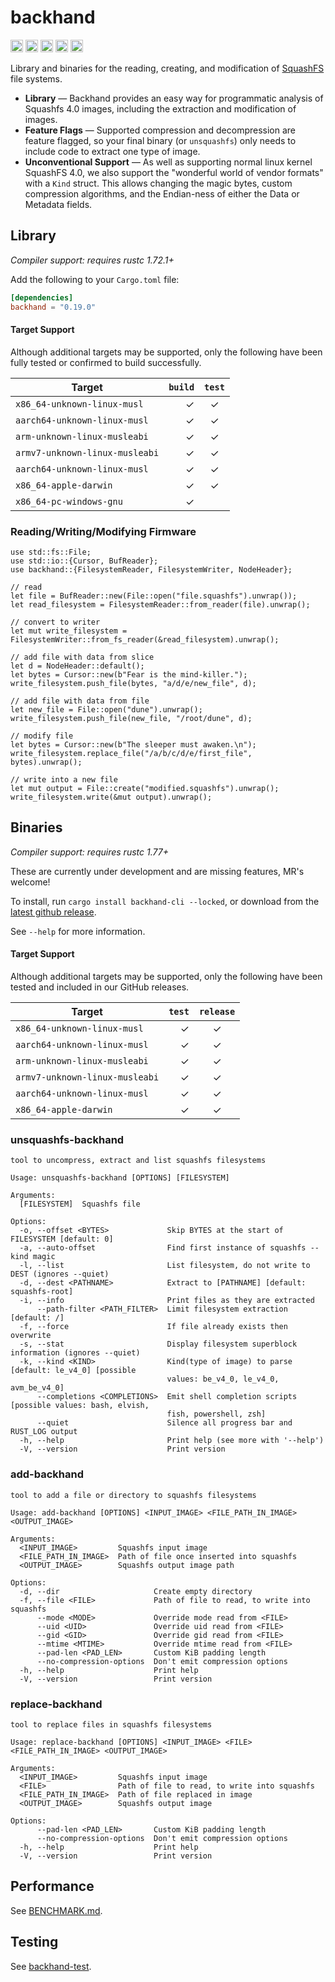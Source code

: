 backhand
===============================

[<img alt="github" src="https://img.shields.io/badge/github-wcampbell0x2a/backhand-8da0cb?style=for-the-badge&labelColor=555555&logo=github" height="20">](https://github.com/wcampbell0x2a/backhand)
[<img alt="crates.io" src="https://img.shields.io/crates/v/backhand.svg?style=for-the-badge&color=fc8d62&logo=rust" height="20">](https://crates.io/crates/backhand)
[<img alt="docs.rs" src="https://img.shields.io/badge/docs.rs-backhand-66c2a5?style=for-the-badge&labelColor=555555&logo=docs.rs" height="20">](https://docs.rs/backhand)
[<img alt="build status" src="https://img.shields.io/github/actions/workflow/status/wcampbell0x2a/backhand/main.yml?branch=master&style=for-the-badge" height="20">](https://github.com/wcampbell0x2a/backhand/actions?query=branch%3Amaster)
[<img alt="Codecov" src="https://img.shields.io/codecov/c/github/wcampbell0x2a/backhand?style=for-the-badge" height="20">](https://app.codecov.io/gh/wcampbell0x2a/backhand)

Library and binaries for the reading, creating, and modification
of [SquashFS](https://en.wikipedia.org/wiki/SquashFS) file systems.

- **Library** — Backhand provides an easy way for programmatic analysis of Squashfs 4.0 images,
including the extraction and modification of images.
- **Feature Flags** — Supported compression and decompression are feature flagged, so your final binary (or `unsquashfs`)
only needs to include code to extract one type of image.
- **Unconventional Support** — As well as supporting normal linux kernel SquashFS 4.0, we also support
the "wonderful world of vendor formats" with a `Kind` struct.
This allows changing the magic bytes, custom compression algorithms, and the Endian-ness of either the Data or Metadata fields.


## Library
*Compiler support: requires rustc 1.72.1+*

Add the following to your `Cargo.toml` file:
```toml
[dependencies]
backhand = "0.19.0"
```

#### Target Support
Although additional targets may be supported, only the following have been fully tested or confirmed to build successfully.

| Target                                 | `build` | `test` |
|----------------------------------------|--------:|:------:|
| `x86_64-unknown-linux-musl`            | ✓       | ✓      |
| `aarch64-unknown-linux-musl`           | ✓       | ✓      |
| `arm-unknown-linux-musleabi`           | ✓       | ✓      |
| `armv7-unknown-linux-musleabi`         | ✓       | ✓      |
| `aarch64-unknown-linux-musl`           | ✓       | ✓      |
| `x86_64-apple-darwin`                  | ✓       | ✓      |
| `x86_64-pc-windows-gnu`                | ✓       |        |

### Reading/Writing/Modifying Firmware
```rust,no_run
use std::fs::File;
use std::io::{Cursor, BufReader};
use backhand::{FilesystemReader, FilesystemWriter, NodeHeader};

// read
let file = BufReader::new(File::open("file.squashfs").unwrap());
let read_filesystem = FilesystemReader::from_reader(file).unwrap();

// convert to writer
let mut write_filesystem = FilesystemWriter::from_fs_reader(&read_filesystem).unwrap();

// add file with data from slice
let d = NodeHeader::default();
let bytes = Cursor::new(b"Fear is the mind-killer.");
write_filesystem.push_file(bytes, "a/d/e/new_file", d);

// add file with data from file
let new_file = File::open("dune").unwrap();
write_filesystem.push_file(new_file, "/root/dune", d);

// modify file
let bytes = Cursor::new(b"The sleeper must awaken.\n");
write_filesystem.replace_file("/a/b/c/d/e/first_file", bytes).unwrap();

// write into a new file
let mut output = File::create("modified.squashfs").unwrap();
write_filesystem.write(&mut output).unwrap();
```

## Binaries
*Compiler support: requires rustc 1.77+*

These are currently under development and are missing features, MR's welcome!

To install, run `cargo install backhand-cli --locked`, or download from the
[latest github release](https://github.com/wcampbell0x2a/backhand/releases/latest).

See ``--help`` for more information.

#### Target Support
Although additional targets may be supported, only the following have been tested and included in our GitHub releases.

| Target                                 | `test`    | `release` |
|----------------------------------------|----------:|:---------:|
| `x86_64-unknown-linux-musl`            | ✓         | ✓         |
| `aarch64-unknown-linux-musl`           | ✓         | ✓         |
| `arm-unknown-linux-musleabi`           | ✓         | ✓         |
| `armv7-unknown-linux-musleabi`         | ✓         | ✓         |
| `aarch64-unknown-linux-musl`           | ✓         | ✓         |
| `x86_64-apple-darwin`                  | ✓         | ✓         |

### unsquashfs-backhand
```no_test
tool to uncompress, extract and list squashfs filesystems

Usage: unsquashfs-backhand [OPTIONS] [FILESYSTEM]

Arguments:
  [FILESYSTEM]  Squashfs file

Options:
  -o, --offset <BYTES>             Skip BYTES at the start of FILESYSTEM [default: 0]
  -a, --auto-offset                Find first instance of squashfs --kind magic
  -l, --list                       List filesystem, do not write to DEST (ignores --quiet)
  -d, --dest <PATHNAME>            Extract to [PATHNAME] [default: squashfs-root]
  -i, --info                       Print files as they are extracted
      --path-filter <PATH_FILTER>  Limit filesystem extraction [default: /]
  -f, --force                      If file already exists then overwrite
  -s, --stat                       Display filesystem superblock information (ignores --quiet)
  -k, --kind <KIND>                Kind(type of image) to parse [default: le_v4_0] [possible
                                   values: be_v4_0, le_v4_0, avm_be_v4_0]
      --completions <COMPLETIONS>  Emit shell completion scripts [possible values: bash, elvish,
                                   fish, powershell, zsh]
      --quiet                      Silence all progress bar and RUST_LOG output
  -h, --help                       Print help (see more with '--help')
  -V, --version                    Print version
```

### add-backhand
```no_test
tool to add a file or directory to squashfs filesystems

Usage: add-backhand [OPTIONS] <INPUT_IMAGE> <FILE_PATH_IN_IMAGE> <OUTPUT_IMAGE>

Arguments:
  <INPUT_IMAGE>         Squashfs input image
  <FILE_PATH_IN_IMAGE>  Path of file once inserted into squashfs
  <OUTPUT_IMAGE>        Squashfs output image path

Options:
  -d, --dir                     Create empty directory
  -f, --file <FILE>             Path of file to read, to write into squashfs
      --mode <MODE>             Override mode read from <FILE>
      --uid <UID>               Override uid read from <FILE>
      --gid <GID>               Override gid read from <FILE>
      --mtime <MTIME>           Override mtime read from <FILE>
      --pad-len <PAD_LEN>       Custom KiB padding length
      --no-compression-options  Don't emit compression options
  -h, --help                    Print help
  -V, --version                 Print version
```

### replace-backhand
```no_test
tool to replace files in squashfs filesystems

Usage: replace-backhand [OPTIONS] <INPUT_IMAGE> <FILE> <FILE_PATH_IN_IMAGE> <OUTPUT_IMAGE>

Arguments:
  <INPUT_IMAGE>         Squashfs input image
  <FILE>                Path of file to read, to write into squashfs
  <FILE_PATH_IN_IMAGE>  Path of file replaced in image
  <OUTPUT_IMAGE>        Squashfs output image

Options:
      --pad-len <PAD_LEN>       Custom KiB padding length
      --no-compression-options  Don't emit compression options
  -h, --help                    Print help
  -V, --version                 Print version
```

## Performance
See [BENCHMARK.md](BENCHMARK.md).

## Testing
See [backhand-test](backhand-test/README.md).
